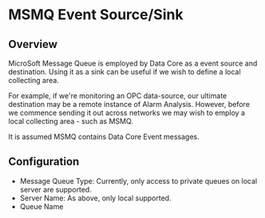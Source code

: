 # MSMQ Event Source/Sink

## Overview

MicroSoft Message Queue is employed by Data Core as a event source and
destination. Using it as a sink can be useful if we wish to define a
local collecting area.

For example, if we're monitoring an OPC data-source, our ultimate
destination may be a remote instance of Alarm Analysis. However, before
we commence sending it out across networks we may wish to employ a local
collecting area - such as MSMQ.

It is assumed MSMQ contains Data Core Event messages.

## Configuration

  - Message Queue Type: Currently, only access to private queues on
    local server are supported.
  - Server Name: As above, only local supported.
  - Queue Name
